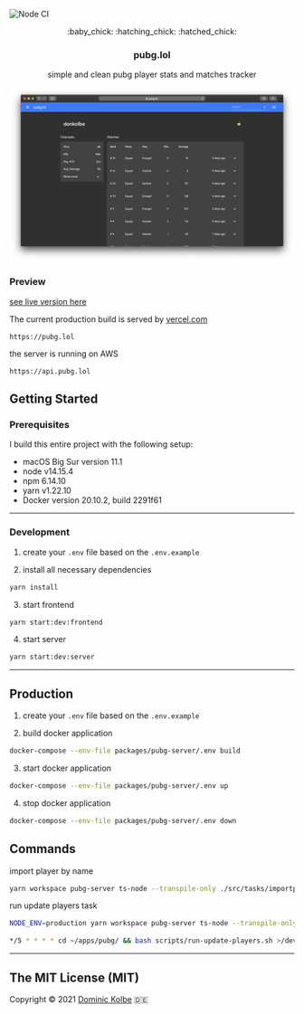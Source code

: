 ![Node CI](https://github.com/dominickolbe/pubg/workflows/Node%20CI/badge.svg?branch=master)

<p align="center">
  <p align="center">:baby_chick: :hatching_chick: :hatched_chick:</p>
  <h3 align="center">pubg.lol</h3>
  <p align="center">simple and clean pubg player stats and matches tracker<p>
</p>

![Preview](https://github.com/dominickolbe/pubg/blob/master/preview.png?raw=true "pubg.lol")

### Preview

[see live version here](https://pubg.lol)

The current production build is served by [vercel.com](https://vercel.com)

```http
https://pubg.lol
```

the server is running on AWS

```http
https://api.pubg.lol
```

## Getting Started

### Prerequisites

I build this entire project with the following setup:

- macOS Big Sur version 11.1
- node v14.15.4
- npm 6.14.10
- yarn v1.22.10
- Docker version 20.10.2, build 2291f61

---

### Development

1. create your `.env` file based on the `.env.example`

2. install all necessary dependencies

```bash
yarn install
```

3. start frontend

```bash
yarn start:dev:frontend
```

4. start server

```bash
yarn start:dev:server
```

---

## Production

1. create your `.env` file based on the `.env.example`

2. build docker application

```bash
docker-compose --env-file packages/pubg-server/.env build
```

3. start docker application

```bash
docker-compose --env-file packages/pubg-server/.env up
```

4. stop docker application

```bash
docker-compose --env-file packages/pubg-server/.env down
```

## Commands

import player by name

```bash
yarn workspace pubg-server ts-node --transpile-only ./src/tasks/importplayer.ts *PLAYER_NAME*
```

run update players task

```bash
NODE_ENV=production yarn workspace pubg-server ts-node --transpile-only ./src/tasks/run-update-players.ts
```

```bash
*/5 * * * * cd ~/apps/pubg/ && bash scripts/run-update-players.sh >/dev/null 2>&1
```

---

## The MIT License (MIT)

Copyright © 2021 [Dominic Kolbe](https://dominickolbe.dk) :de:
